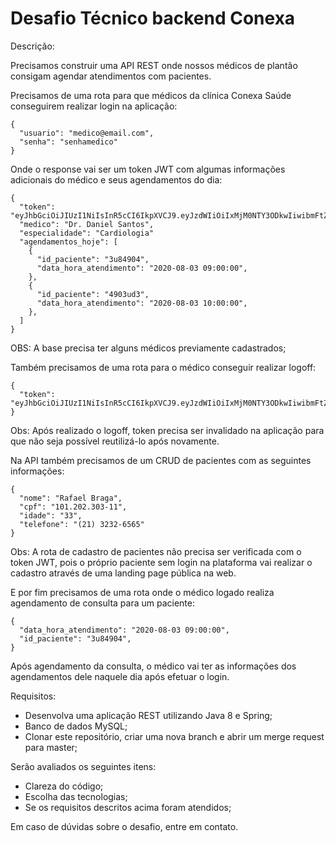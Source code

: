 # Desafio Técnico backend Conexa

Descrição:

Precisamos construir uma API REST onde nossos médicos de plantão consigam agendar atendimentos com pacientes.

Precisamos de uma rota para que médicos da clínica Conexa Saúde conseguirem realizar login na aplicação:
```
{
  "usuario": "medico@email.com",
  "senha": "senhamedico"
}
```

Onde o response vai ser um token JWT com algumas informações adicionais do médico e seus agendamentos do dia:
```
{
  "token": "eyJhbGciOiJIUzI1NiIsInR5cCI6IkpXVCJ9.eyJzdWIiOiIxMjM0NTY3ODkwIiwibmFtZSI6IkpvaG4gRG9lIiwiaWF0IjoxNTE2MjM5MDIyfQ.SflKxwRJSMeKKF2QT4fwpMeJf36POk6yJV_adQssw5c",
  "medico": "Dr. Daniel Santos",
  "especialidade": "Cardiologia"
  "agendamentos_hoje": [
    {
      "id_paciente": "3u84904",
      "data_hora_atendimento": "2020-08-03 09:00:00",
    },
    {
      "id_paciente": "4903ud3",
      "data_hora_atendimento": "2020-08-03 10:00:00",
    },
  ]
}
```
OBS: A base precisa ter alguns médicos previamente cadastrados;


Também precisamos de uma rota para o médico conseguir realizar logoff:
```
{
  "token": "eyJhbGciOiJIUzI1NiIsInR5cCI6IkpXVCJ9.eyJzdWIiOiIxMjM0NTY3ODkwIiwibmFtZSI6IkpvaG4gRG9lIiwiaWF0IjoxNTE2MjM5MDIyfQ.SflKxwRJSMeKKF2QT4fwpMeJf36POk6yJV_adQssw5c"
}
```
Obs: Após realizado o logoff, token precisa ser invalidado na aplicação para que não seja possível reutilizá-lo após novamente. 


Na API também precisamos de um CRUD de pacientes com as seguintes informações:
```
{
  "nome": "Rafael Braga",
  "cpf": "101.202.303-11",
  "idade": "33",
  "telefone": "(21) 3232-6565"
}
```
Obs: A rota de cadastro de pacientes não precisa ser verificada com o token JWT, pois o próprio paciente sem login na plataforma vai realizar o cadastro através de uma landing page pública na web.

E por fim precisamos de uma rota onde o médico logado realiza agendamento de consulta para um paciente:
```
{
  "data_hora_atendimento": "2020-08-03 09:00:00",
  "id_paciente": "3u84904",
}
```
Após agendamento da consulta, o médico vai ter as informações dos agendamentos dele naquele dia após efetuar o login. 


Requisitos:
* Desenvolva uma aplicação REST utilizando Java 8 e Spring;
* Banco de dados MySQL;
* Clonar este repositório, criar uma nova branch e abrir um merge request para master;


Serão avaliados os seguintes itens:
* Clareza do código;
* Escolha das tecnologias;
* Se os requisitos descritos acima foram atendidos;

Em caso de dúvidas sobre o desafio, entre em contato.






